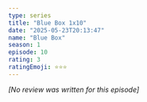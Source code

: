 ```yaml
---
type: series
title: "Blue Box 1x10"
date: "2025-05-23T20:13:47"
name: "Blue Box"
season: 1
episode: 10
rating: 3
ratingEmoji: ⭐️⭐️⭐️
---
```


*[No review was written for this episode]*
